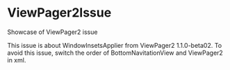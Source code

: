 # ViewPager2Issue
Showcase of ViewPager2 issue 

This issue is about WindowInsetsApplier from ViewPager2 1.1.0-beta02.
To avoid this issue, switch the order of BottomNavitationView and ViewPager2 in xml.
